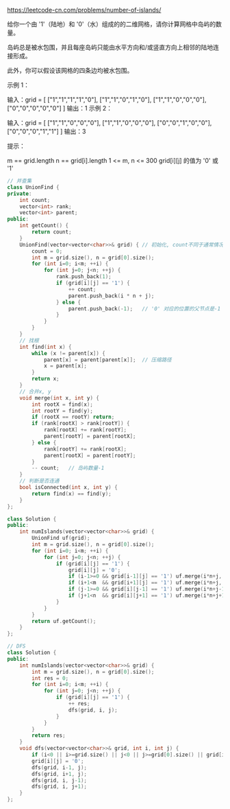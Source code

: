 https://leetcode-cn.com/problems/number-of-islands/

给你一个由 '1'（陆地）和 '0'（水）组成的的二维网格，请你计算网格中岛屿的数量。

岛屿总是被水包围，并且每座岛屿只能由水平方向和/或竖直方向上相邻的陆地连接形成。

此外，你可以假设该网格的四条边均被水包围。

 

示例 1：

输入：grid = [
  ["1","1","1","1","0"],
  ["1","1","0","1","0"],
  ["1","1","0","0","0"],
  ["0","0","0","0","0"]
]
输出：1
示例 2：

输入：grid = [
  ["1","1","0","0","0"],
  ["1","1","0","0","0"],
  ["0","0","1","0","0"],
  ["0","0","0","1","1"]
]
输出：3


提示：

m == grid.length
n == grid[i].length
1 <= m, n <= 300
grid[i][j] 的值为 '0' 或 '1'



```cpp
// 并查集
class UnionFind {
private:
    int count; 
    vector<int> rank;
    vector<int> parent;
public:
    int getCount() {
        return count;
    }
    UnionFind(vector<vector<char>>& grid) { // 初始化, count不同于通常情况 
        count = 0;
        int m = grid.size(), n = grid[0].size();
        for (int i=0; i<m; ++i) {
            for (int j=0; j<n; ++j) {
                rank.push_back(1);
                if (grid[i][j] == '1') {
                    ++ count;
                    parent.push_back(i * n + j);
                } else {
                    parent.push_back(-1);   // '0' 对应的位置的父节点是-1
                }
            }
        }
    }
    // 找根
    int find(int x) {
        while (x != parent[x]) {
            parent[x] = parent[parent[x]];  // 压缩路径
            x = parent[x];
        }
        return x;
    }
    // 合并x, y
    void merge(int x, int y) {
        int rootX = find(x);
        int rootY = find(y);
        if (rootX == rootY) return;
        if (rank[rootX] > rank[rootY]) {
            rank[rootX] += rank[rootY];
            parent[rootY] = parent[rootX];
        } else {
            rank[rootY] += rank[rootX];
            parent[rootX] = parent[rootY];
        }
        -- count;   // 岛屿数量-1
    }
    // 判断是否连通
    bool isConnected(int x, int y) {
        return find(x) == find(y);
    }
};

class Solution {
public:
    int numIslands(vector<vector<char>>& grid) {
        UnionFind uf(grid);
        int m = grid.size(), n = grid[0].size();
        for (int i=0; i<m; ++i) {
            for (int j=0; j<n; ++j) {
                if (grid[i][j] == '1') {
                    grid[i][j] = '0';
                    if (i-1>=0 && grid[i-1][j] == '1') uf.merge(i*n+j, (i-1)*n+j);
                    if (i+1<m  && grid[i+1][j] == '1') uf.merge(i*n+j, (i+1)*n+j);
                    if (j-1>=0 && grid[i][j-1] == '1') uf.merge(i*n+j-1, i*n+j);
                    if (j+1<n  && grid[i][j+1] == '1') uf.merge(i*n+j+1, i*n+j);
                }
            }
        }
        return uf.getCount();
    }
};

// DFS
class Solution {
public:
    int numIslands(vector<vector<char>>& grid) {
        int m = grid.size(), n = grid[0].size();
        int res = 0;
        for (int i=0; i<m; ++i) {
            for (int j=0; j<n; ++j) {
                if (grid[i][j] == '1') {
                    ++ res;
                    dfs(grid, i, j);
                }
            }
        }
        return res;
    }
    void dfs(vector<vector<char>>& grid, int i, int j) {
        if (i<0 || i>=grid.size() || j<0 || j>=grid[0].size() || grid[i][j] == '0') return ; 
        grid[i][j] = '0';
        dfs(grid, i-1, j);
        dfs(grid, i+1, j);
        dfs(grid, i, j-1);
        dfs(grid, i, j+1);
    }
};
```


